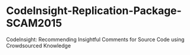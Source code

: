 # CodeInsight-Replication-Package-SCAM2015
CodeInsight: Recommending Insightful Comments for Source Code using Crowdsourced Knowledge
